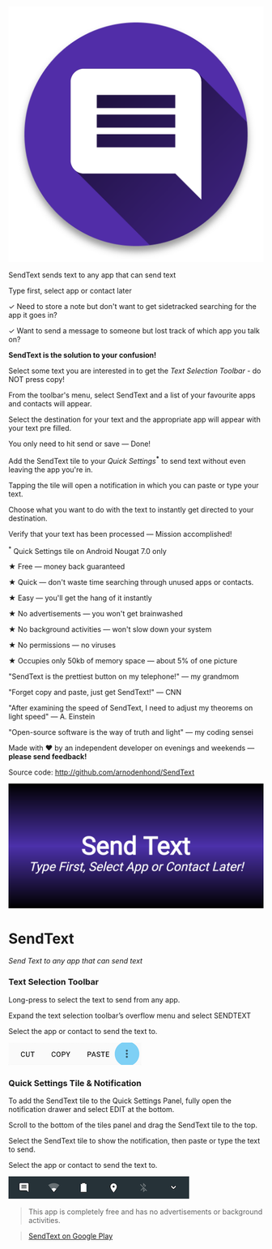 ![SendText icon](https://raw.githubusercontent.com/arnodenhond/SendText/master/app/icon.png)


SendText sends text to any app that can send text

Type first, select app or contact later


✓ Need to store a note but don't want to get sidetracked searching for the app it goes in?

✓ Want to send a message to someone but lost track of which app you talk on?

<b>SendText is the solution to your confusion!</b>


Select some text you are interested in to get the <i>Text Selection Toolbar</i> - do NOT press copy!

From the toolbar's menu, select SendText and a list of your favourite apps and contacts will appear.

Select the destination for your text and the appropriate app will appear with your text pre filled.

You only need to hit send or save — Done!


Add the SendText tile to your <i>Quick Settings</i><b><sup>*</sup></b> to send text without even leaving the app you're in.

Tapping the tile will open a notification in which you can paste or type your text.

Choose what you want to do with the text to instantly get directed to your destination.

Verify that your text has been processed — Mission accomplished!

<sup>*</sup> Quick Settings tile on Android Nougat 7.0 only


★ Free — money back guaranteed

★ Quick — don't waste time searching through unused apps or contacts.

★ Easy — you'll get the hang of it instantly

★ No advertisements — you won't get brainwashed

★ No background activities — won't slow down your system

★ No permissions — no viruses

★ Occupies only 50kb of memory space — about 5% of one picture


"SendText is the prettiest button on my telephone!" — my grandmom

"Forget copy and paste, just get SendText!" — CNN

"After examining the speed of SendText, I need to adjust my theorems on light speed" — A. Einstein

"Open-source software is the way of truth and light" — my coding sensei



Made with &hearts; by an independent developer on evenings and weekends — <b>please send feedback!</b>

Source code: http://github.com/arnodenhond/SendText


![Feature Graphic](https://raw.githubusercontent.com/arnodenhond/SendText/master/app/Send%20Text-feature-graphic.png)



# SendText
*Send Text to any app that can send text*

### Text Selection Toolbar
Long-press to select the text to send from any app.

Expand the text selection toolbar’s overflow menu and select SENDTEXT

Select the app or contact to send the text to.

![Text Selection Toolbar](https://raw.githubusercontent.com/arnodenhond/SendText/master/app/src/main/res/drawable/toolbar.png)

### Quick Settings Tile & Notification
To add the SendText tile to the Quick Settings Panel, fully open the notification drawer and select EDIT at the bottom.

Scroll to the bottom of the tiles panel and drag the SendText tile to the top.

Select the SendText tile to show the notification, then paste or type the text to send.

Select the app or contact to send the text to.

![Quick Settings Panel](https://raw.githubusercontent.com/arnodenhond/SendText/master/app/src/main/res/drawable/quicksettings.png)



> This app is completely free and has no advertisements or background activities.

> [SendText on Google Play](https://play.google.com/store/apps/details?id=arnodenhond.sendtext)



 